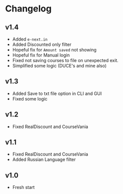 # Changelog

## v1.4
- Added `e-next.in`
- Added Discounted only filter
- Hopeful fix for `Amount saved` not showing
- Hopeful fix for Manual login
- Fixed not saving courses to file on unexpected exit.
- Simplified some logic (DUCE's and mine also)

## v1.3
- Added Save to txt file option in CLI and GUI
- Fixed some logic


## v1.2
- Fixed RealDiscount and CourseVania

## v1.1
- Fixed RealDiscount and CourseVania
- Added Russian Language filter

## v1.0

- Fresh start